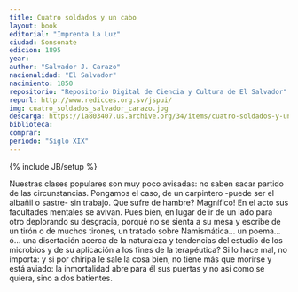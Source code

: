 ```yaml
---
title: Cuatro soldados y un cabo
layout: book
editorial: "Imprenta La Luz"
ciudad: Sonsonate
edicion: 1895
year: 
author: "Salvador J. Carazo"
nacionalidad: "El Salvador"
nacimiento: 1850
repositorio: "Repositorio Digital de Ciencia y Cultura de El Salvador"
repurl: http://www.redicces.org.sv/jspui/
img: cuatro_soldados_salvador_carazo.jpg
descarga: https://ia803407.us.archive.org/34/items/cuatro-soldados-y-un-cabo/Cuatro%20soldados%20y%20un%20cabo.pdf
biblioteca: 
comprar: 
periodo: "Siglo XIX"
---
```

{% include JB/setup %}

Nuestras clases populares son muy poco avisadas: no saben sacar partido de las circunstancias. Pongamos el caso, de un carpintero -puede ser el albañil o sastre- sin trabajo. Que sufre de hambre? Magnífico! En el acto sus facultades mentales se avivan. Pues bien, en lugar de ir de un lado para otro deplorando su desgracia, porqué no se sienta a su mesa y escribe de un tirón o de muchos tirones, un tratado sobre Namismática... un poema... ó... una disertación acerca de la naturaleza y tendencias del estudio de los microbios y de su aplicación a los fines de la terapéutica? Si lo hace mal, no importa: y si por chiripa le sale la cosa bien, no tiene más que morirse y está aviado: la inmortalidad abre para él sus puertas y no así como se quiera, sino a dos batientes.
